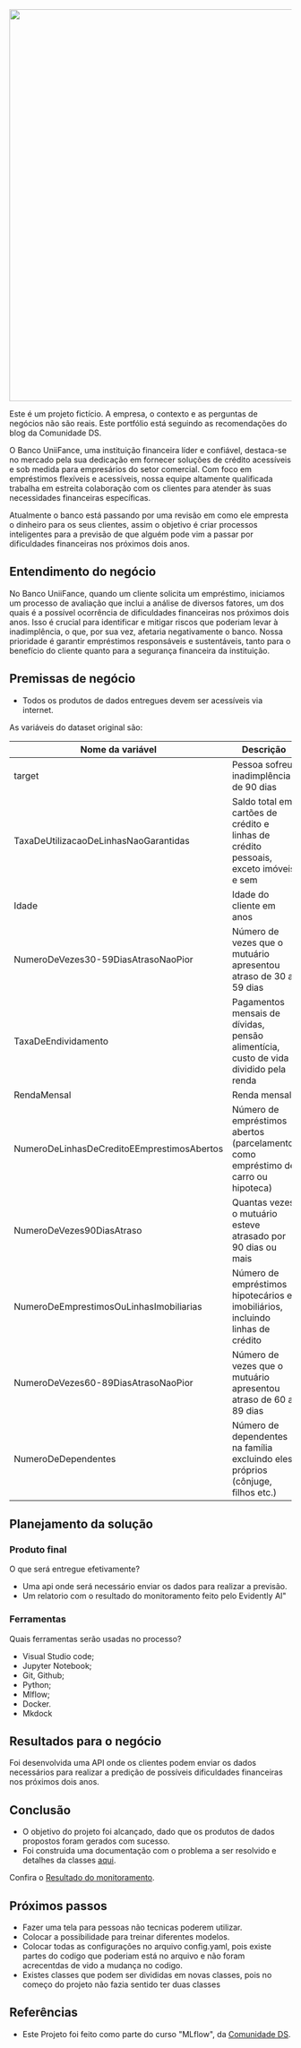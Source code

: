 <div align='center'>
<img src="https://github.com/douglasaturnino/UniiFance/assets/95532957/3489106b-91ad-4973-b6d6-f2e051e90824"  width=700px/>
</div>

Este é um projeto fictício. A empresa, o contexto e as perguntas de negócios não são reais. 
Este portfólio está seguindo as recomendações do blog da Comunidade DS.

O Banco UniiFance, uma instituição financeira líder e confiável, destaca-se no
mercado pela sua dedicação em fornecer soluções de crédito acessíveis e sob
medida para empresários do setor comercial. Com foco em empréstimos
flexíveis e acessíveis, nossa equipe altamente qualificada trabalha em estreita
colaboração com os clientes para atender às suas necessidades financeiras
específicas.

Atualmente o banco está passando por uma revisão em como ele empresta o
dinheiro para os seus clientes, assim o objetivo é criar processos inteligentes
para a previsão de que alguém pode vim a passar por dificuldades financeiras
nos próximos dois anos.


## Entendimento do negócio

No Banco UniiFance, quando um cliente solicita um empréstimo, iniciamos um
processo de avaliação que inclui a análise de diversos fatores, um dos quais é a
possível ocorrência de dificuldades financeiras nos próximos dois anos. Isso é
crucial para identificar e mitigar riscos que poderiam levar à inadimplência, o
que, por sua vez, afetaria negativamente o banco. Nossa prioridade é garantir
empréstimos responsáveis e sustentáveis, tanto para o benefício do cliente
quanto para a segurança financeira da instituição.

## Premissas de negócio
- Todos os produtos de dados entregues devem ser acessíveis via internet.

As variáveis do dataset original são:

| Nome da variável                              | Descrição
| ----------------------------------------------|---------------------------------------------------------------------------------------|
| target                                        | Pessoa sofreu inadimplência de 90 dias                                                |
| TaxaDeUtilizacaoDeLinhasNaoGarantidas         | Saldo total em cartões de crédito e linhas de crédito pessoais, exceto imóveis e sem  |
| Idade                                         | Idade do cliente em anos                                                              |
| NumeroDeVezes30-59DiasAtrasoNaoPior           | Número de vezes que o mutuário apresentou atraso de 30 a 59 dias                      |
| TaxaDeEndividamento                           | Pagamentos mensais de dívidas, pensão alimentícia, custo de vida dividido pela renda  |
| RendaMensal                                   | Renda mensal                                                                          |
| NumeroDeLinhasDeCreditoEEmprestimosAbertos    | Número de empréstimos abertos (parcelamento, como empréstimo de carro ou hipoteca)    |
| NumeroDeVezes90DiasAtraso                     | Quantas vezes o mutuário esteve atrasado por 90 dias ou mais                          |
| NumeroDeEmprestimosOuLinhasImobiliarias       | Número de empréstimos hipotecários e imobiliários, incluindo linhas de crédito        |
| NumeroDeVezes60-89DiasAtrasoNaoPior           | Número de vezes que o mutuário apresentou atraso de 60 a 89 dias                      |
| NumeroDeDependentes                           | Número de dependentes na família excluindo eles próprios (cônjuge, filhos etc.)       |

## Planejamento da solução
### Produto final
O que será entregue efetivamente?

- Uma api onde será necessário enviar os dados para realizar a previsão.
- Um relatorio com o resultado do monitoramento feito pelo Evidently AI"

### Ferramentas
Quais ferramentas serão usadas no processo?

- Visual Studio code;
- Jupyter Notebook;
- Git, Github;
- Python;
- Mlflow;
- Docker.
- Mkdock

## Resultados para o negócio
Foi desenvolvida uma API onde os clientes podem enviar os dados necessários para realizar a predição de possíveis dificuldades financeiras nos próximos dois anos.

## Conclusão

* O objetivo do projeto foi alcançado, dado que os produtos de dados propostos foram gerados com sucesso.
* Foi construida uma documentação com o problema a ser resolvido e detalhes da classes [aqui](https://douglasaturnino.github.io/UniiFance/).

<p>Confira o <a href="https://douglasaturnino.github.io/UniiFance/model_monitoring_report.html" target="_blank" rel="noopener noreferrer">Resultado do monitoramento</a>.</p>

## Próximos passos
* Fazer uma tela para pessoas não tecnicas poderem utilizar.
* Colocar a possibilidade para treinar diferentes modelos.
* Colocar todas as configurações no arquivo config.yaml, pois existe partes do codigo que poderiam está no arquivo e não foram acrecentdas de vido a mudança no codigo.
* Existes classes que podem ser divididas em novas classes, pois no começo do projeto não fazia sentido ter duas classes

## Referências
* Este Projeto foi feito como parte do curso "MLflow", da [Comunidade DS](https://www.comunidadeds.com/).

